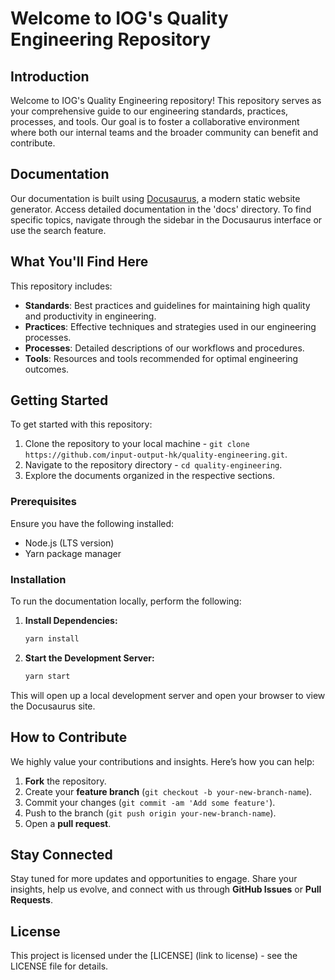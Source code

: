 # Welcome to IOG's Quality Engineering Repository

## Introduction
Welcome to IOG's Quality Engineering repository! 
This repository serves as your comprehensive guide to our engineering standards, practices, processes, and tools. Our goal is to foster a collaborative environment where both our internal teams and the broader community can benefit and contribute.

## Documentation
Our documentation is built using [Docusaurus](https://docusaurus.io/), a modern static website generator.
Access detailed documentation in the 'docs' directory. To find specific topics, navigate through the sidebar in the Docusaurus interface or use the search feature.

## What You'll Find Here
This repository includes:
- **Standards**: Best practices and guidelines for maintaining high quality and productivity in engineering.
- **Practices**: Effective techniques and strategies used in our engineering processes.
- **Processes**: Detailed descriptions of our workflows and procedures.
- **Tools**: Resources and tools recommended for optimal engineering outcomes.
  
## Getting Started
To get started with this repository:
1. Clone the repository to your local machine - `git clone https://github.com/input-output-hk/quality-engineering.git`.
2. Navigate to the repository directory - `cd quality-engineering`.
3. Explore the documents organized in the respective sections.

### Prerequisites
Ensure you have the following installed:
- Node.js (LTS version)
- Yarn package manager
    
### Installation
To run the documentation locally, perform the following:
1. **Install Dependencies:**
      ```bash
   yarn install
2. **Start the Development Server:**
      ```bash
   yarn start

This will open up a local development server and open your browser to view the Docusaurus site.

## How to Contribute
We highly value your contributions and insights. Here’s how you can help:
1. **Fork** the repository.
2. Create your **feature branch** (`git checkout -b your-new-branch-name`).
3. Commit your changes (`git commit -am 'Add some feature'`).
4. Push to the branch (`git push origin your-new-branch-name`).
5. Open a **pull request**.

## Stay Connected
Stay tuned for more updates and opportunities to engage. Share your insights, help us evolve, and connect with us through **GitHub Issues** or **Pull Requests**.

## License
This project is licensed under the [LICENSE] (link to license) - see the LICENSE file for details.            
